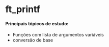 # ft_printf

#### Principais tópicos de estudo:
- Funções com lista de argumentos variáveis
- conversão de base
